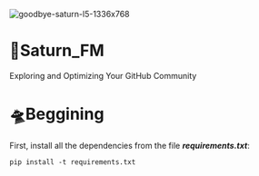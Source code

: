 ![goodbye-saturn-l5-1336x768](https://user-images.githubusercontent.com/129196368/231134541-9e2e90d0-a660-4438-8ca8-40c06a966df5.jpg)
# 🚀Saturn_FM
Exploring and Optimizing Your GitHub Community

# 🛸Beggining
First, install all the dependencies from the file ***requirements.txt***:

```pip install -t requirements.txt```
